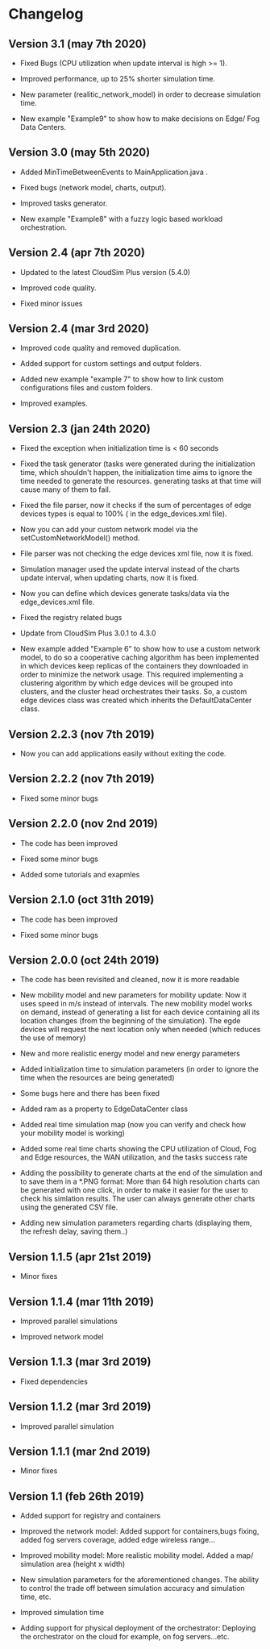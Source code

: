 # Changelog

## Version 3.1 (may 7th 2020)

*   Fixed Bugs (CPU utilization when update interval is high >= 1).

*   Improved performance, up to 25% shorter simulation time.

*   New parameter (realitic_network_model) in order to decrease simulation time.

*   New example  "Example9" to show how to make decisions on Edge/ Fog Data Centers.

## Version 3.0 (may 5th 2020)

*   Added MinTimeBetweenEvents to MainApplication.java .

*   Fixed bugs (network model, charts, output).

*   Improved tasks generator.

*   New example "Example8" with a fuzzy logic based workload orchestration.

## Version 2.4 (apr 7th 2020)

*   Updated to the latest CloudSim Plus version (5.4.0)

*   Improved code quality.

*   Fixed minor issues

## Version 2.4 (mar 3rd 2020)

*   Improved code quality and removed duplication.

*   Added support for custom settings and output folders.

*   Added new example "example 7" to show how to link custom configurations files and custom folders.

*   Improved examples.

## Version 2.3 (jan 24th 2020) 

*   Fixed the exception when initialization time is < 60 seconds

*   Fixed the task generator (tasks were generated during the initialization time, which shouldn't happen, the initialization time aims to ignore the time needed to generate the resources. generating tasks at that time will cause many of them to fail.

*   Fixed the file parser, now it checks if the sum of percentages of edge devices types is equal to 100% ( in the edge_devices.xml file).

*   Now you can add your custom network model via the setCustomNetworkModel() method.

*   File parser was not checking the edge devices xml file, now it is fixed.

*   Simulation manager used the update interval instead of the charts update interval, when updating charts, now it is fixed.

*   Now you can define which devices generate tasks/data via the edge_devices.xml file.

*   Fixed the registry related bugs

*   Update from CloudSim Plus 3.0.1 to 4.3.0

*   New example added "Example 6" to show how to use a custom network model, to do so a cooperative caching algorithm has been implemented in which devices keep replicas of the containers they downloaded in order to minimize the network usage. This required implementing a clustering algorithm by which edge devices will be grouped into clusters, and the cluster head orchestrates their tasks. So, a custom edge devices class was created which inherits the DefaultDataCenter class.

## Version 2.2.3 (nov 7th 2019) 

*   Now you can add applications easily without exiting the code.

## Version 2.2.2 (nov 7th 2019) 

*   Fixed some minor bugs  

## Version 2.2.0 (nov 2nd 2019)

*   The code has been improved  

*   Fixed some minor bugs 

*   Added some tutorials and exapmles

## Version 2.1.0 (oct 31th 2019)

*   The code has been improved  

*   Fixed some minor bugs 

## Version 2.0.0 (oct 24th 2019)

*   The code has been revisited and cleaned, now it is more readable  

*   New mobility model and new parameters for mobility update: Now it uses speed in m/s instead of intervals. The new mobility model works on demand, instead of generating a list for each device containing all its location changes (from the beginning of the simulation). The egde devices will request the next location only when needed (which reduces the use of memory)
  
*   New and more realistic energy model and new energy parameters 

*   Added initialization time to simulation parameters (in order to ignore the time when the resources are being generated)

*   Some bugs here and there has been fixed 

*   Added ram as a property to EdgeDataCenter class

*   Added real time simulation map (now you can verify and check how your mobility model is working)  

*   Added some real time charts showing the CPU utilization of Cloud, Fog and Edge resources, the WAN utilization, and the tasks success rate
  
*   Adding the possibility to generate charts at the end of the simulation and to save them in a *.PNG format: More than 64 high resolution charts can be generated with one click, in order to make it easier for the user to check his simlation results. The user can always generate other charts using the generated CSV file.
  
*   Adding new simulation parameters regarding charts (displaying them, the refresh delay, saving them..)  

## Version 1.1.5 (apr 21st 2019)

*   Minor fixes

## Version 1.1.4 (mar 11th 2019)

*   Improved parallel simulations

*   Improved network model

## Version 1.1.3 (mar 3rd 2019)

*   Fixed dependencies 

## Version 1.1.2 (mar 3rd 2019)

*   Improved parallel simulation 

## Version 1.1.1 (mar 2nd 2019) 

*   Minor fixes

## Version 1.1 (feb 26th 2019)

*   Added support for registry and containers

*   Improved the network model:  Added support for containers,bugs fixing, added fog servers coverage, added edge  wireless range...

*   Improved mobility model:  More realistic mobility model.  Added a map/ simulation area (height x width)

*   New simulation parameters for the aforementioned changes. The ability to control the trade off between simulation accuracy and simulation time, etc.

*   Improved simulation time


*   Adding support for physical deployment of the orchestrator:  Deploying the orchestrator on the cloud for example, on fog servers...etc.
